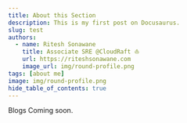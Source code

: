 ```yaml
---
title: About this Section
description: This is my first post on Docusaurus.
slug: test
authors:
  - name: Ritesh Sonawane
    title: Associate SRE @CloudRaft ⛵
    url: https://riteshsonawane.com
    image_url: img/round-profile.png
tags: [about me]
image: img/round-profile.png
hide_table_of_contents: true
---
```


Blogs Coming soon.
